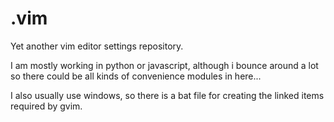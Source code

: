 .vim
====

Yet another vim editor settings repository. 

I am mostly working in python or javascript, although i bounce around a lot so there could be all kinds of convenience modules in here...

I also usually use windows, so there is a bat file for creating the linked items required by gvim.
